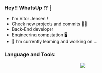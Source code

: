 ### Hey!! WhatsUp !? 👋
- I'm Vitor Jensen !
- Check new projects and commits 🚀🚀
- Back-End developer
- Engineering computation 🖥️
- 🔭 I’m currently learning and working on ...

<h3>Language and Tools:</h3>
<p align="center">
  <a href="https://github.com/vitorjensen">
    <img src="https://skillicons.dev/icons?i=github,git,vscode,php,html,css,laravel,bootstrap,javascript" />
  </a>
</p>
